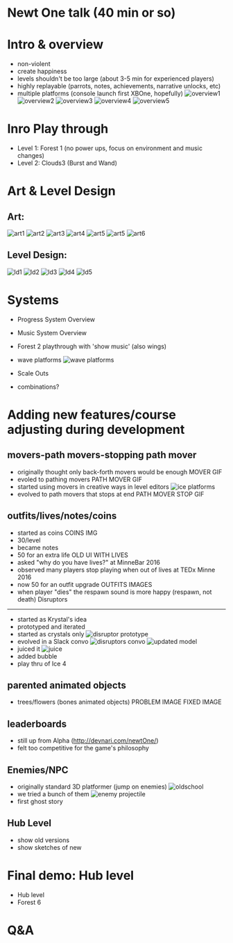Newt One talk (40 min or so)
============================

Intro & overview
================
* non-violent
* create happiness
* levels shouldn't be too large (about 3-5 min for experienced players)
* highly replayable (parrots, notes, achievements, narrative unlocks, etc)
* multiple platforms (console launch first XBOne, hopefully)
![overview1](http://i.imgur.com/MpIJKl1.png)
![overview2](http://i.imgur.com/Oixz9bp.png)
![overview3](http://i.imgur.com/JLFom32.png)
![overview4](http://i.imgur.com/oRAPyaJ.png)
![overview5](http://i.imgur.com/BzJid9S.png)

Inro Play through
====================
* Level 1: Forest 1 (no power ups, focus on environment and music changes)
* Level 2: Clouds3 (Burst and Wand)

Art & Level Design
===================
Art:
----
![art1](http://i.imgur.com/bm8CjfS.png)
![art2](http://i.imgur.com/57fEsDw.png)
![art3](http://i.imgur.com/M7hK8GM.png)
![art4](http://i.imgur.com/2kyoVz5.png)
![art5](http://i.imgur.com/bLWwUWn.png)
![art5](http://i.imgur.com/bLWwUWn.png)
![art6](http://i.imgur.com/ZnVndvV.png)

Level Design:
-------------
![ld1](http://i.imgur.com/7Tycv2z.png)
![ld2](http://i.imgur.com/Eb5PyQw.png)
![ld3](http://i.imgur.com/5N15Xjq.png)
![ld4](http://i.imgur.com/9QY1C50.png)
![ld5](http://i.imgur.com/73OrrvT.png)

Systems
=====================
* Progress System Overview
* Music System Overview
* Forest 2 playthrough with 'show music' (also wings)
* wave platforms
![wave platforms](http://i.giphy.com/iIr3m6MgfUjPG.gif)
* Scale Outs

* combinations?

Adding new features/course adjusting during development
======================================================
movers-path movers-stopping path mover
-------------------------------------
* originally thought only back-forth movers would be enough
MOVER GIF
* evoled to pathing movers
PATH MOVER GIF
* started using movers in creative ways in level editors
![ice platforms](http://i.giphy.com/ao8jlGusmfFPq.gif)
* evolved to path movers that stops at end
PATH MOVER STOP GIF

outfits/lives/notes/coins
-------------------------
* started as coins
COINS IMG
* 30/level
* became notes
* 50 for an extra life
OLD UI WITH LIVES
* asked "why do you have lives?" at MinneBar 2016
* observed many players stop playing when out of lives at TEDx Minne 2016
* now 50 for an outfit upgrade
OUTFITS IMAGES
* when player "dies" the respawn sound is more happy (respawn, not death)
Disruptors
----------
* started as Krystal's idea
* prototyped and iterated
* started as crystals only
![disruptor prototype](http://i.giphy.com/1O56HXGkmcNUI.gif)
* evolved in a Slack convo
![disruptors convo](http://i.imgur.com/EYEMZZh.png)
![updated model](http://i.giphy.com/PqKEG8xOsARva.gif)
* juiced it
![juice](http://i.giphy.com/whuC8e1GX7xx6.gif)
* added bubble
* play thru of Ice 4

parented animated objects
-------------------------
* trees/flowers (bones animated objects)
PROBLEM IMAGE
FIXED IMAGE

leaderboards
------------
* still up from Alpha (http://devnari.com/newtOne/)
* felt too competitive for the game's philosophy

Enemies/NPC
-----------
* originally standard 3D platformer (jump on enemies)
![oldschool](http://i.giphy.com/kMKAzu88RozbW.gif)
* we tried a bunch of them
![enemy projectile](http://i.giphy.com/ypsGwe0VutBHG.gif)
* first ghost story

Hub Level
---------
* show old versions
* show sketches of new

Final demo: Hub level
=====================
* Hub level
* Forest 6

Q&A
===
